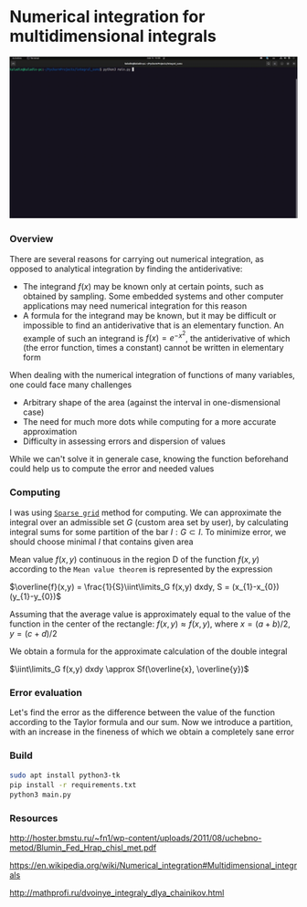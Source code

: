 Numerical integration for multidimensional integrals
===

![Demo](/public/out.gif)

### Overview

There are several reasons for carrying out numerical integration, as opposed to analytical integration by finding the antiderivative:
* The integrand $f(x)$ may be known only at certain points, such as obtained by sampling. Some embedded systems and other computer applications may need numerical integration for this reason
* A formula for the integrand may be known, but it may be difficult or impossible to find an antiderivative that is an elementary function. An example of such an integrand is $f(x) = e^{−x^2}$, the antiderivative of which (the error function, times a constant) cannot be written in elementary form

When dealing with the numerical integration of functions of many variables, one could face many challenges

* Arbitrary shape of the area (against the interval in one-dismensional case)
* The need for much more dots while computing for a more accurate approximation
* Difficulty in assessing errors and dispersion of values

While we can't solve it in generale case, knowing the function beforehand could help us to compute the error and needed values

### Computing

I was using [`Sparse grid`](https://en.wikipedia.org/wiki/Sparse_grid) method for computing. We can approximate the integral over an admissible set $G$ (custom area set by user), by calculating integral sums for some partition of the bar $I: G \subset I$. To minimize error, we should choose minimal $I$ that contains given area

Mean value $f(x, y)$ continuous in the region
D of the function $f(x, y)$ according to the `Mean value theorem` is represented by the expression

$\overline{f}(x,y) = \frac{1}{S}\iint\limits_G f(x,y) dxdy, S = (x_{1}-x_{0})(y_{1}-y_{0})$

Assuming that the average value is approximately equal to the value of the function
in the center of the rectangle: $f(x, y) ≈ f(x, y)$, where $x = (a + b)/2, y = (c + d)/2$

We obtain a formula for the approximate calculation of the double integral

$\iint\limits_G f(x,y) dxdy \approx Sf(\overline{x}, \overline{y})$

### Error evaluation

Let's find the error as the difference between the value of the function according to the Taylor formula and our sum. Now we introduce a partition, with an increase in the fineness of which we obtain a completely sane error


### Build

```bash
sudo apt install python3-tk
pip install -r requirements.txt
python3 main.py
```

### Resources

http://hoster.bmstu.ru/~fn1/wp-content/uploads/2011/08/uchebno-metod/Blumin_Fed_Hrap_chisl_met.pdf

https://en.wikipedia.org/wiki/Numerical_integration#Multidimensional_integrals

http://mathprofi.ru/dvoinye_integraly_dlya_chainikov.html


